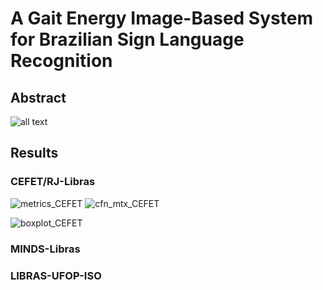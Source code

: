 # A Gait Energy Image-Based System for Brazilian Sign Language Recognition


## Abstract

![all text](https://github.com/wesleylp/libras/blob/master/.figures/system_overview.png?raw=true)


## Results

### CEFET/RJ-Libras

![metrics_CEFET](https://github.com/wesleylp/libras/blob/master/.figures/metrics_CEFET.png?raw=true) ![cfn_mtx_CEFET](https://github.com/wesleylp/libras/blob/master/.figures/cfnmtx_CEFET.png?raw=true)

![boxplot_CEFET](https://github.com/wesleylp/libras/blob/master/.figures/boxplot_CEFET.png?raw=true)

### MINDS-Libras


### LIBRAS-UFOP-ISO

